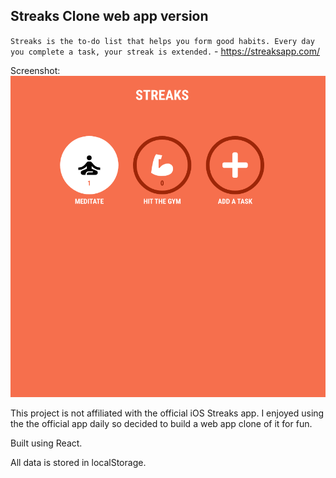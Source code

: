 ## Streaks Clone web app version

`Streaks is the to-do list that helps you form good habits. Every day you complete a task, your streak is extended.` - https://streaksapp.com/

Screenshot:
![Alt text](./screenshot.png?raw=true "screen shot")

This project is not affiliated with the official iOS Streaks app. I enjoyed using the the official app daily so decided to build a web app clone of it for fun.

Built using React.

All data is stored in localStorage.
